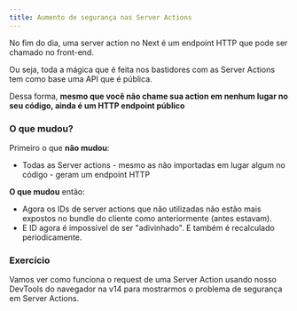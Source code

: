 ```yaml
---
title: Aumento de segurança nas Server Actions
---
```


No fim do dia, uma server action no Next é um endpoint HTTP que pode ser chamado no front-end.

Ou seja, toda a mágica que é feita nos bastidores com as Server Actions tem como base uma API que é pública.

Dessa forma, **mesmo que você não chame sua action em nenhum lugar no seu código, ainda é um HTTP endpoint público**

### O que mudou?

Primeiro o que **não mudou**:

- Todas as Server actions - mesmo as não importadas em lugar algum no código - geram um endpoint HTTP

**O que mudou** então:

- Agora os IDs de server actions que não utilizadas não estão mais expostos no bundle do cliente como anteriormente (antes estavam).
- E ID agora é impossível de ser "adivinhado". E também é recalculado periodicamente.

### Exercício

Vamos ver como funciona o request de uma Server Action usando nosso DevTools do navegador na v14 para mostrarmos o problema de segurança em Server Actions.
